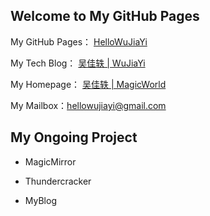 ## Welcome to My GitHub Pages

My GitHub Pages： [HelloWuJiaYi](https://hellowujiayi.github.io/)

My Tech Blog： [吴佳轶 \| WuJiaYi](http://www.wujiayi.vip)

My Homepage： [吴佳轶 \| MagicWorld](http://www.magicworld.vip)

My Mailbox：hellowujiayi@gmail.com

## My Ongoing Project

- MagicMirror

- Thundercracker

- MyBlog
